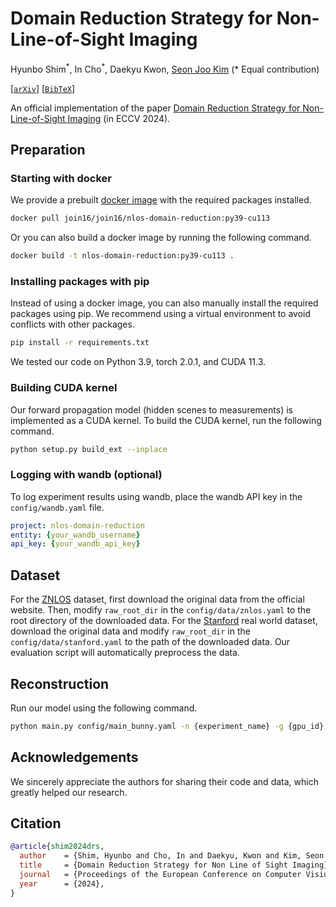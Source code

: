 # Domain Reduction Strategy for Non-Line-of-Sight Imaging

Hyunbo Shim<sup>&ast;</sup>, In Cho<sup>&ast;</sup>, Daekyu
Kwon, [Seon Joo Kim](https://sites.google.com/site/seonjookim/) (&ast; Equal contribution)

[[`arXiv`](https://arxiv.org/abs/2308.10269)] [[`BibTeX`](#Citation)]

An official implementation of the
paper [Domain Reduction Strategy for Non-Line-of-Sight Imaging](https://arxiv.org/abs/2308.10269) (in ECCV 2024).

## Preparation

### Starting with docker

We provide a prebuilt [docker image]() with the required packages installed.

```bash
docker pull join16/join16/nlos-domain-reduction:py39-cu113
```

Or you can also build a docker image by running the following command.

```bash
docker build -t nlos-domain-reduction:py39-cu113 .
```

### Installing packages with pip

Instead of using a docker image, you can also manually install the required packages using pip. We recommend using a
virtual
environment to avoid conflicts with other packages.

```bash
pip install -r requirements.txt
```

We tested our code on Python 3.9, torch 2.0.1, and CUDA 11.3.

### Building CUDA kernel

Our forward propagation model (hidden scenes to measurements) is implemented as a CUDA kernel.
To build the CUDA kernel, run the following command.

```bash
python setup.py build_ext --inplace
````

### Logging with wandb (optional)

To log experiment results using wandb, place the wandb API key in the `config/wandb.yaml` file.

```yaml
project: nlos-domain-reduction
entity: {your_wandb_username}
api_key: {your_wandb_api_key}
```

## Dataset

For the [ZNLOS](https://graphics.unizar.es/nlos_dataset) dataset, first download the original data from the official
website.
Then, modify `raw_root_dir` in the `config/data/znlos.yaml` to the root directory of the downloaded data.
For the [Stanford](https://github.com/computational-imaging/nlos-fk) real world dataset, download the original data and
modify `raw_root_dir` in the `config/data/stanford.yaml` to the path of the downloaded data.
Our evaluation script will automatically preprocess the data.

## Reconstruction

Run our model using the following command.

```bash
python main.py config/main_bunny.yaml -n {experiment_name} -g {gpu_id}
```

## Acknowledgements

We sincerely appreciate the authors for sharing their code and data, which greatly helped our research.

## <a name="citation"></a> Citation

```BibTex
@article{shim2024drs,
  author    = {Shim, Hyunbo and Cho, In and Daekyu, Kwon and Kim, Seon Joo},
  title     = {Domain Reduction Strategy for Non Line of Sight Imaging},
  journal   = {Proceedings of the European Conference on Computer Vision (ECCV)},
  year      = {2024},
}
```